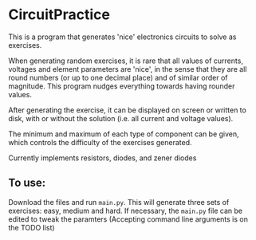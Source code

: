 CircuitPractice
================

This is a program that generates 'nice' electronics circuits to solve as exercises.

When generating random exercises, it is rare that all values of currents, voltages and element parameters are 'nice',
in the sense that they are all round numbers (or up to one decimal place) and of similar order of magnitude. This program
nudges everything towards having rounder values.

After generating the exercise, it can be displayed on screen or written to disk, with or without the solution (i.e. all
current and voltage values).

The minimum and maximum of each type of component can be given, which controls the difficulty of the exercises generated.

Currently implements resistors, diodes, and zener diodes

To use:
---------
Download the files and run `main.py`. This will generate three sets of exercises: easy, medium and hard. If necessary,
the `main.py` file can be edited to tweak the paramters
(Accepting command line arguments is on the TODO list)
